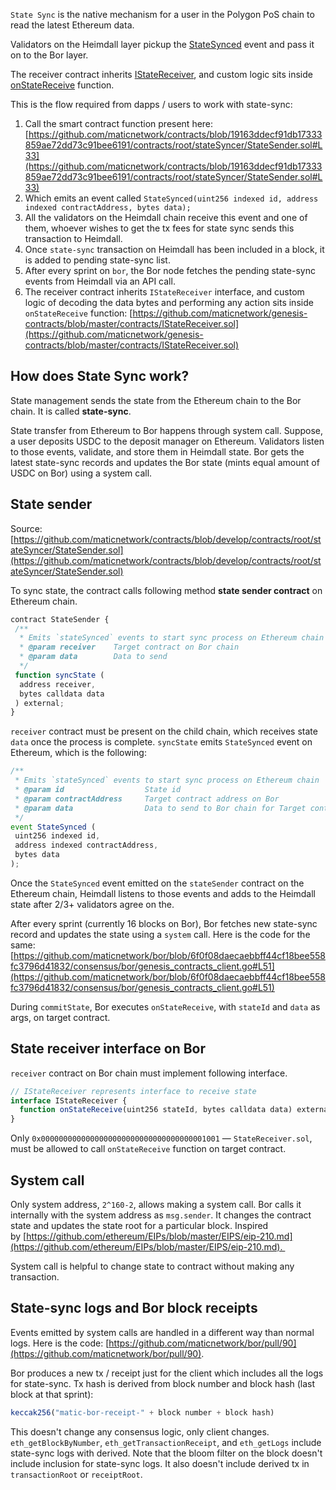 `State Sync` is the native mechanism for a user in the Polygon PoS chain to read the latest Ethereum data.

Validators on the Heimdall layer pickup the [StateSynced](https://github.com/maticnetwork/contracts/blob/a4c26d59ca6e842af2b8d2265be1da15189e29a4/contracts/root/stateSyncer/StateSender.sol#L24) event and pass it on to the Bor layer.

The receiver contract inherits [IStateReceiver](https://github.com/maticnetwork/genesis-contracts/blob/master/contracts/IStateReceiver.sol), and custom logic sits inside [onStateReceive](https://github.com/maticnetwork/genesis-contracts/blob/05556cfd91a6879a8190a6828428f50e4912ee1a/contracts/IStateReceiver.sol#L5) function.

This is the flow required from dapps / users to work with state-sync:

1. Call the smart contract function present here: [https://github.com/maticnetwork/contracts/blob/19163ddecf91db17333859ae72dd73c91bee6191/contracts/root/stateSyncer/StateSender.sol#L33](https://github.com/maticnetwork/contracts/blob/19163ddecf91db17333859ae72dd73c91bee6191/contracts/root/stateSyncer/StateSender.sol#L33)
2. Which emits an event called `StateSynced(uint256 indexed id, address indexed contractAddress, bytes data);`
3. All the validators on the Heimdall chain receive this event and one of them, whoever wishes to get the tx fees for state sync sends this transaction to Heimdall.
4. Once `state-sync` transaction on Heimdall has been included in a block, it is added to pending state-sync list.
5. After every sprint on `bor`, the Bor node fetches the pending state-sync events from Heimdall via an API call.
6. The receiver contract inherits `IStateReceiver` interface, and custom logic of decoding the data bytes and performing any action sits inside `onStateReceive` function: [https://github.com/maticnetwork/genesis-contracts/blob/master/contracts/IStateReceiver.sol](https://github.com/maticnetwork/genesis-contracts/blob/master/contracts/IStateReceiver.sol)

## How does State Sync work?

State management sends the state from the Ethereum chain to the Bor chain. It is called **state-sync**.

State transfer from Ethereum to Bor happens through system call. Suppose, a user deposits USDC to the deposit manager on Ethereum. Validators listen to those events, validate, and store them in Heimdall state. Bor gets the latest state-sync records and updates the Bor state (mints equal amount of USDC on Bor) using a system call.

## State sender

Source: [https://github.com/maticnetwork/contracts/blob/develop/contracts/root/stateSyncer/StateSender.sol](https://github.com/maticnetwork/contracts/blob/develop/contracts/root/stateSyncer/StateSender.sol)

To sync state, the contract calls following method **state sender contract** on Ethereum chain.

```jsx
contract StateSender {
 /**
  * Emits `stateSynced` events to start sync process on Ethereum chain
  * @param receiver    Target contract on Bor chain
  * @param data        Data to send
  */
 function syncState (
  address receiver, 
  bytes calldata data
 ) external;
}
```

`receiver` contract must be present on the child chain, which receives state `data` once the process is complete. `syncState` emits `StateSynced` event on Ethereum, which is the following:

```jsx
/**
 * Emits `stateSynced` events to start sync process on Ethereum chain
 * @param id                  State id
 * @param contractAddress     Target contract address on Bor
 * @param data                Data to send to Bor chain for Target contract address
 */
event StateSynced (
 uint256 indexed id, 
 address indexed contractAddress, 
 bytes data
);
```

Once the `StateSynced` event emitted on the `stateSender` contract on the Ethereum chain, Heimdall listens to those events and adds to the Heimdall state after 2/3+ validators agree on the.

After every sprint (currently 16 blocks on Bor), Bor fetches new state-sync record and updates the state using a `system` call. Here is the code for the same: [https://github.com/maticnetwork/bor/blob/6f0f08daecaebbff44cf18bee558fc3796d41832/consensus/bor/genesis_contracts_client.go#L51](https://github.com/maticnetwork/bor/blob/6f0f08daecaebbff44cf18bee558fc3796d41832/consensus/bor/genesis_contracts_client.go#L51)

During `commitState`, Bor executes `onStateReceive`, with `stateId` and `data` as args, on target contract.

## State receiver interface on Bor

`receiver` contract on Bor chain must implement following interface.

```jsx
// IStateReceiver represents interface to receive state
interface IStateReceiver {
  function onStateReceive(uint256 stateId, bytes calldata data) external;
}
```

Only `0x0000000000000000000000000000000000001001` — `StateReceiver.sol`, must be allowed to call `onStateReceive` function on target contract.

## System call

Only system address, `2^160-2`, allows making a system call. Bor calls it internally with the system address as `msg.sender`. It changes the contract state and updates the state root for a particular block. Inspired by [https://github.com/ethereum/EIPs/blob/master/EIPS/eip-210.md](https://github.com/ethereum/EIPs/blob/master/EIPS/eip-210.md). 
<!-- and [https://wiki.parity.io/Validator-Set#contracts](https://wiki.parity.io/Validator-Set#contracts) -->

System call is helpful to change state to contract without making any transaction.

## State-sync logs and Bor block receipts

Events emitted by system calls are handled in a different way than normal logs. Here is the code: [https://github.com/maticnetwork/bor/pull/90](https://github.com/maticnetwork/bor/pull/90).

Bor produces a new tx / receipt just for the client which includes all the logs for state-sync. Tx hash is derived from block number and block hash (last block at that sprint):

```jsx
keccak256("matic-bor-receipt-" + block number + block hash)
```

This doesn't change any consensus logic, only client changes. `eth_getBlockByNumber`, `eth_getTransactionReceipt`,  and `eth_getLogs` include state-sync logs with derived. Note that the bloom filter on the block doesn't include inclusion for state-sync logs. It also doesn't include derived tx in `transactionRoot` or `receiptRoot`.
